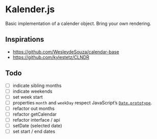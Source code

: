 # Kalender.js

Basic implementation of a calender object. Bring your own rendering.

## Inspirations

- https://github.com/WesleydeSouza/calendar-base
- https://github.com/kylestetz/CLNDR

## Todo

- [ ] indicate sibling months
- [ ] indicate weekends
- [ ] set week start
- [ ] properties `month` and `weekDay` respect JavaScript’s [`Date.prototype`](https://developer.mozilla.org/en-US/docs/Web/JavaScript/Reference/Global_Objects/Date/prototype).
- [ ] refactor out months
- [ ] refactor getCalendar
- [ ] refactor interface / api
- [ ] setDate (selected date)
- [ ] set start / end dates
